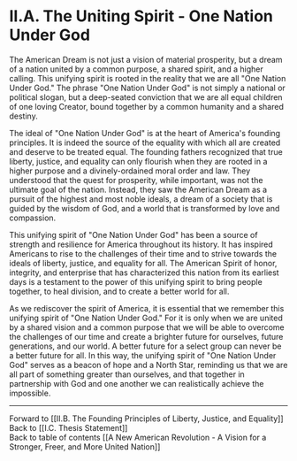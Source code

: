 # II.A. The Uniting Spirit - One Nation Under God

The American Dream is not just a vision of material prosperity, but a dream of a nation united by a common purpose, a shared spirit, and a higher calling. This unifying spirit is rooted in the reality that we are all "One Nation Under God." The phrase "One Nation Under God" is not simply a national or political slogan, but a deep-seated conviction that we are all equal children of one loving Creator, bound together by a common humanity and a shared destiny.

The ideal of "One Nation Under God" is at the heart of America's founding principles. It is indeed the source of the equality with which all are created and deserve to be treated equal. The founding fathers recognized that true liberty, justice, and equality can only flourish when they are rooted in a higher purpose and a divinely-ordained moral order and law. They understood that the quest for prosperity, while important, was not the ultimate goal of the nation. Instead, they saw the American Dream as a pursuit of the highest and most noble ideals, a dream of a society that is guided by the wisdom of God, and a world that is transformed by love and compassion.

This unifying spirit of "One Nation Under God" has been a source of strength and resilience for America throughout its history. It has inspired Americans to rise to the challenges of their time and to strive towards the ideals of liberty, justice, and equality for all. The American Spirit of honor, integrity, and enterprise that has characterized this nation from its earliest days is a testament to the power of this unifying spirit to bring people together, to heal division, and to create a better world for all.

As we rediscover the spirit of America, it is essential that we remember this unifying spirit of "One Nation Under God." For it is only when we are united by a shared vision and a common purpose that we will be able to overcome the challenges of our time and create a brighter future for ourselves, future generations, and our world. A better future for a select group can never be a better future for all. In this way, the unifying spirit of "One Nation Under God" serves as a beacon of hope and a North Star, reminding us that we are all part of something greater than ourselves, and that together in partnership with God and one another we can realistically achieve the impossible.

___

Forward to [[II.B. The Founding Principles of Liberty, Justice, and Equality]]    
Back to [[I.C. Thesis Statement]]    
Back to table of contents [[A New American Revolution - A Vision for a Stronger, Freer, and More United Nation]]  